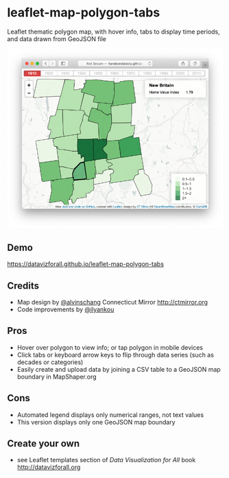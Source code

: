 # leaflet-map-polygon-tabs
Leaflet thematic polygon map, with hover info, tabs to display time periods, and data drawn from GeoJSON file

![Lefalet Map Polygon Tabs Demo](./leaflet-map-polygon-tabs.png)

## Demo
https://datavizforall.github.io/leaflet-map-polygon-tabs

## Credits
- Map design by [@alvinschang](https://github.com/alvinschang) Connecticut Mirror http://ctmirror.org
- Code improvements by [@ilyankou](https://github.com/ilyankou)

## Pros
- Hover over polygon to view info; or tap polygon in mobile devices
- Click tabs or keyboard arrow keys to flip through data series (such as decades or categories)
- Easily create and upload data by joining a CSV table to a GeoJSON map boundary in MapShaper.org

## Cons
- Automated legend displays only numerical ranges, not text values
- This version displays only one GeoJSON map boundary

## Create your own
- see Leaflet templates section of *Data Visualization for All* book http://datavizforall.org
